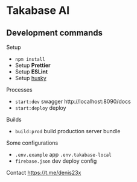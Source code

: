 # Takabase AI

## Development commands

Setup

- `npm install`
- Setup **Prettier**
- Setup **ESLint**
- Setup [husky](https://github.com/typicode/husky)

Processes

- `start:dev` swagger http://localhost:8090/docs
- `start:deploy` deploy

Builds

- `build:prod` build production server bundle

Some configurations

- `.env.example` app `.env.takabase-local`
- `firebase.json` dev deploy config

Contact https://t.me/denis23x
